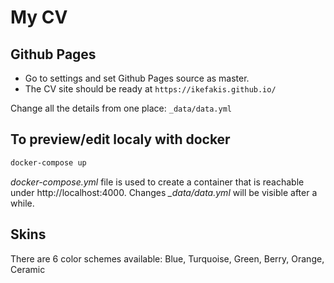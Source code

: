 # My CV

## Github Pages

* Go to settings and set Github Pages source as master.
* The CV site should be ready at `https://ikefakis.github.io/`

Change all the details from one place: ``_data/data.yml``

## To preview/edit localy with docker

```sh
docker-compose up
```

*docker-compose.yml* file is used to create a container that is reachable under http://localhost:4000.
Changes *_data/data.yml* will be visible after a while.

## Skins

There are 6 color schemes available: Blue, Turquoise, Green, Berry, Orange, Ceramic
